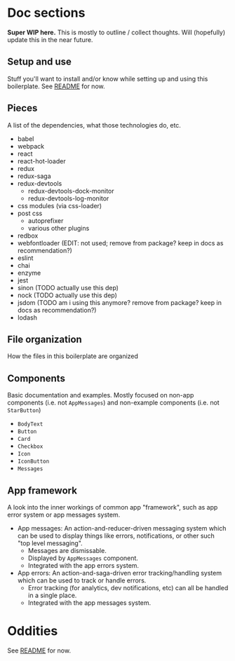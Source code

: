 
# Doc sections
**Super WIP here.** This is mostly to outline / collect thoughts. Will (hopefully) update this in the near future.

## Setup and use
Stuff you'll want to install and/or know while setting up and using this boilerplate. See [README](/README.md) for now.

## Pieces
A list of the dependencies, what those technologies do, etc.
  - babel
  - webpack
  - react
  - react-hot-loader
  - redux
  - redux-saga
  - redux-devtools
    - redux-devtools-dock-monitor
    - redux-devtools-log-monitor
  - css modules (via css-loader)
  - post css
    - autoprefixer
    - various other plugins
  - redbox
  - webfontloader (EDIT: not used; remove from package? keep in docs as recommendation?)
  - eslint
  - chai
  - enzyme
  - jest
  - sinon (TODO actually use this dep)
  - nock (TODO actually use this dep)
  - jsdom (TODO am i using this anymore? remove from package? keep in docs as recommendation?)
  - lodash

## File organization
How the files in this boilerplate are organized

## Components
Basic documentation and examples. Mostly focused on non-app components (i.e. not `AppMessages`) and non-example components (i.e. not `StarButton`)
  - `BodyText`
  - `Button`
  - `Card`
  - `Checkbox`
  - `Icon`
  - `IconButton`
  - `Messages`

## App framework
A look into the inner workings of common app "framework", such as app error system or app messages system.
  - App messages: An action-and-reducer-driven messaging system which can be used to display things like errors, notifications, or other such "top level messaging".
    - Messages are dismissable.
    - Displayed by `AppMessages` component.
    - Integrated with the app errors system.
  - App errors: An action-and-saga-driven error tracking/handling system which can be used to track or handle errors.
    - Error tracking (for analytics, dev notifications, etc) can all be handled in a single place.
    - Integrated with the app messages system.

# Oddities
See [README](/README.md) for now.
